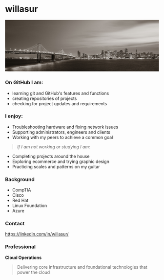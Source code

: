 # willasur


![Bay Bridge at Night](./assets/banner.png) 

### On GitHub I am:
- learning git and GitHub's features and functions
- creating repositories of projects
- checking for project updates and requirements

### I enjoy:

- Troubleshooting hardware and fixing network issues
- Supporting administrators, engineers and clients
- Working with my peers to achieve a common goal

>*If I am not working or studying I am:*
- Completing projects around the house
- Exploring ecommerce and trying graphic design
- Practicing scales and patterns on my guitar 

### Background
- CompTIA
- Cisco
- Red Hat
- Linux Foundation
- Azure

### Contact

<https://linkedin.com/in/willasur/>

### Professional
**Cloud Operations**  
>Delivering core infrastructure and foundational technologies that power the cloud





